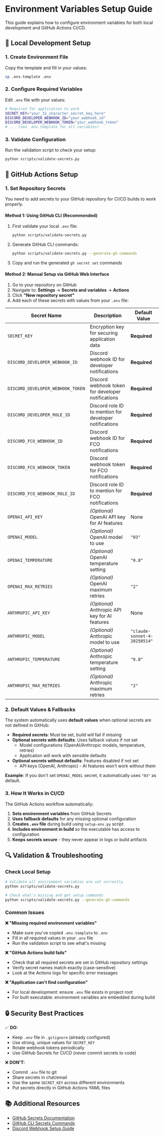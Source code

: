 # Environment Variables Setup Guide

This guide explains how to configure environment variables for both local development and GitHub Actions CI/CD.

## 🔧 Local Development Setup

### 1. Create Environment File

Copy the template and fill in your values:

```bash
cp .env.template .env
```

### 2. Configure Required Variables

Edit `.env` file with your values:

```bash
# Required for application to work
SECRET_KEY="your_32_character_secret_key_here"
DISCORD_DEVELOPER_WEBHOOK_ID="your_webhook_id"
DISCORD_DEVELOPER_WEBHOOK_TOKEN="your_webhook_token"
# ... (see .env.template for all variables)
```

### 3. Validate Configuration

Run the validation script to check your setup:

```bash
python scripts/validate-secrets.py
```

## 🚀 GitHub Actions Setup

### 1. Set Repository Secrets

You need to add secrets to your GitHub repository for CI/CD builds to work properly.

#### Method 1: Using GitHub CLI (Recommended)

1. First validate your local `.env` file:

   ```bash
   python scripts/validate-secrets.py
   ```

2. Generate GitHub CLI commands:

   ```bash
   python scripts/validate-secrets.py --generate-gh-commands
   ```

3. Copy and run the generated `gh secret set` commands

#### Method 2: Manual Setup via GitHub Web Interface

1. Go to your repository on GitHub
2. Navigate to: **Settings** → **Secrets and variables** → **Actions**
3. Click **"New repository secret"**
4. Add each of these secrets with values from your `.env` file:

| Secret Name                       | Description                                            | Default Value                |
| --------------------------------- | ------------------------------------------------------ | ---------------------------- |
| `SECRET_KEY`                      | Encryption key for securing application data           | **Required**                 |
| `DISCORD_DEVELOPER_WEBHOOK_ID`    | Discord webhook ID for developer notifications         | **Required**                 |
| `DISCORD_DEVELOPER_WEBHOOK_TOKEN` | Discord webhook token for developer notifications      | **Required**                 |
| `DISCORD_DEVELOPER_ROLE_ID`       | Discord role ID to mention for developer notifications | **Required**                 |
| `DISCORD_FCO_WEBHOOK_ID`          | Discord webhook ID for FCO notifications               | **Required**                 |
| `DISCORD_FCO_WEBHOOK_TOKEN`       | Discord webhook token for FCO notifications            | **Required**                 |
| `DISCORD_FCO_WEBHOOK_ROLE_ID`     | Discord role ID to mention for FCO notifications       | **Required**                 |
| `OPENAI_API_KEY`                  | _(Optional)_ OpenAI API key for AI features            | None                         |
| `OPENAI_MODEL`                    | _(Optional)_ OpenAI model to use                       | `"03"`                       |
| `OPENAI_TEMPERATURE`              | _(Optional)_ OpenAI temperature setting                | `"0.8"`                      |
| `OPENAI_MAX_RETRIES`              | _(Optional)_ OpenAI maximum retries                    | `"2"`                        |
| `ANTHROPIC_API_KEY`               | _(Optional)_ Anthropic API key for AI features         | None                         |
| `ANTHROPIC_MODEL`                 | _(Optional)_ Anthropic model to use                    | `"claude-sonnet-4-20250514"` |
| `ANTHROPIC_TEMPERATURE`           | _(Optional)_ Anthropic temperature setting             | `"0.8"`                      |
| `ANTHROPIC_MAX_RETRIES`           | _(Optional)_ Anthropic maximum retries                 | `"2"`                        |

### 2. Default Values & Fallbacks

The system automatically uses **default values** when optional secrets are not defined in GitHub:

-  **Required secrets**: Must be set, build will fail if missing
-  **Optional secrets with defaults**: Uses fallback values if not set
   -  Model configurations (OpenAI/Anthropic models, temperature, retries)
   -  Application will work with sensible defaults
-  **Optional secrets without defaults**: Features disabled if not set
   -  API keys (OpenAI, Anthropic) - AI features won't work without them

**Example**: If you don't set `OPENAI_MODEL` secret, it automatically uses `"03"` as default.

### 3. How It Works in CI/CD

The GitHub Actions workflow automatically:

1. **Sets environment variables** from GitHub Secrets
2. **Uses fallback defaults** for any missing optional configuration
3. **Creates `.env` file** during build using `setup-env.py` script
4. **Includes environment in build** so the executable has access to configuration
5. **Keeps secrets secure** - they never appear in logs or build artifacts

## 🔍 Validation & Troubleshooting

### Check Local Setup

```bash
# Validate all environment variables are set correctly
python scripts/validate-secrets.py

# Check what's missing and get setup commands
python scripts/validate-secrets.py --generate-gh-commands
```

### Common Issues

**❌ "Missing required environment variables"**

-  Make sure you've copied `.env.template` to `.env`
-  Fill in all required values in your `.env` file
-  Run the validation script to see what's missing

**❌ "GitHub Actions build fails"**

-  Check that all required secrets are set in GitHub repository settings
-  Verify secret names match exactly (case-sensitive)
-  Look at the Actions logs for specific error messages

**❌ "Application can't find configuration"**

-  For local development: ensure `.env` file exists in project root
-  For built executable: environment variables are embedded during build

## 🔒 Security Best Practices

✅ **DO:**

-  Keep `.env` file in `.gitignore` (already configured)
-  Use strong, unique values for `SECRET_KEY`
-  Rotate webhook tokens periodically
-  Use GitHub Secrets for CI/CD (never commit secrets to code)

❌ **DON'T:**

-  Commit `.env` file to git
-  Share secrets in chat/email
-  Use the same `SECRET_KEY` across different environments
-  Put secrets directly in GitHub Actions YAML files

## 📚 Additional Resources

-  [GitHub Secrets Documentation](https://docs.github.com/en/actions/security-guides/encrypted-secrets)
-  [GitHub CLI Secrets Commands](https://cli.github.com/manual/gh_secret)
-  [Discord Webhook Setup Guide](https://support.discord.com/hc/en-us/articles/228383668-Intro-to-Webhooks)
